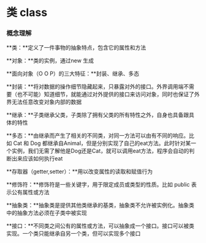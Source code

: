 # 类 class

### 概念理解

**类：**定义了一件事物的抽象特点，包含它的属性和方法

**对象：**类的实例，通过new 生成

**面向对象（O O P）的三大特征：**封装、继承、多态

**封装：**将对数据的操作细节隐藏起来，只暴露对外的接口。外界调用端不需要（也不可能）知道细节，就能通过对外提供的接口来访问对象，同时也保证了外界无法任意改变对象内部的数据

**继承：**子类继承父类，子类除了拥有父类的所有特性之外，自身也具备跟具体的特性

**多态：**由继承而产生了相关的不同类，对同一方法可以由有不同的响应。比如 Cat 和 Dog 都继承自Animal，但是分别实现了自己的eat方法。此时针对某一个实例，我们无需了解他是Dog还是Cat，就可以调用eat方法，程序会自动的判断出来应该如何执行eat

**存取器（getter,setter）：**用以改变属性的读取和赋值行为

**修饰符：**修饰符是一些关键字，用于限定成员或类型的性质。比如 public 表示公有属性或方法

**抽象类：**抽象类是提供其他类继承的基类，抽象类不允许被实例化。抽象类中的抽象方法必须在子类中被实现

**接口：**不同类之间公有的属性或方法，可以抽象成一个接口。接口可以被类实现。一个类只能继承自另一个类，但可以实现多个接口